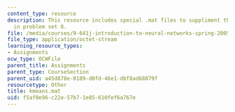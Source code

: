 ```yaml
---
content_type: resource
description: This resource includes special .mat files to suppliment the contents
  in problem set 8.
file: /media/courses/9-641j-introduction-to-neural-networks-spring-2005/f5af0e96c22e57b71e85610fef6a767e_kmeans.mat
file_type: application/octet-stream
learning_resource_types:
- Assignments
ocw_type: OCWFile
parent_title: Assignments
parent_type: CourseSection
parent_uid: a45d878e-0189-d0fd-46e1-dbf8ad68879f
resourcetype: Other
title: kmeans.mat
uid: f5af0e96-c22e-57b7-1e85-610fef6a767e
---
```

